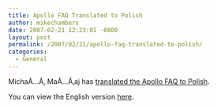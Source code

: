 ```yaml
---
title: Apollo FAQ Translated to Polish
author: mikechambers
date: 2007-02-21 12:23:01 -0800
layout: post
permalink: /2007/02/21/apollo-faq-translated-to-polish/
categories:
  - General
---
```



MichaÃ…Â‚ MaÃ…Â‚aj has [translated the Apollo FAQ to Polish][1].

You can view the English version [here][2].

 [1]: http://flex2.blogspot.com/2007/02/jest-to-polskie-tumaczenie-faq-o-adobe.html
 [2]: http://labs.adobe.com/wiki/index.php/Apollo:developerfaq